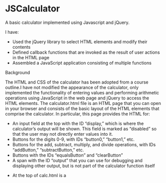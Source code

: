 # JSCalculator
A basic calculator implemented using Javascript and jQuery.

I have:
- Used the jQuery library to select HTML elements and modify their contents
- Defined callback functions that are invoked as the result of user actions in the HTML page
- Assembled a JavaScript application consisting of multiple functions


Background

The HTML and CSS of the calculator has been adopted from a course outline.I have not modified the appearance of the calculator, only implemented the functionality of entering values and performing arithmetic operations using JavaScript in the web page and jQuery to access the HTML elements.
The calculator.html file is an HTML page that you can open in your browser and consists of the basic layout of the HTML elements that comprise the calculator. In particular, this page provides the HTML for:
- An input field at the top with the ID “display,” which is where the calculator’s output will be shown. This field is marked as “disabled” so that the user may not directly enter values into it.
- Buttons for the digits 0-9, with IDs “button0,” “button1,” etc.
- Buttons for the add, subtract, multiply, and divide operations, with IDs “addButton,” “subtractButton,” etc.
- Buttons with the IDs “equalsButton” and “clearButton”
- A span with the ID “output” that you can use for debugging and displaying other output, but is not part of the calculator function itself

* At the top of calc.html is a <script> tag that includes “jquery.js,” which links the page with the jQuery library. Please be sure to use the version of jQuery that you downloaded from this page and not a different one.
* Also at the top of the file is some CSS that modifies the appearance of the buttons and input field to make them a little bigger and easier to read.
* Last, at the bottom of calc.html is a <script> tag that includes “calculator.js,” which is where you will find all of the JavaScript/jQuery code.

**Implemented**

In calculator.js, written the JavaScript code using jQuery to implement the calculator functionality. It works as a “normal” calculator in operation, but here are the different use cases that have been considered in the application:


Case #1. Performing an operation on two numbers:

Step     Action                                                       Display (using example values)

1        The page is first loaded                                     (empty)
2        The user clicks a numbered button, e.g. “4”                  4
3        The user clicks another numbered button, e.g. “3”            43
4        The user clicks an operator button, e.g. “+”                 43
5        The user clicks a numbered button, e.g. “7”                  7
6        The user clicks another numbered button, e.g. “1”            71
7        The user clicks the equals button. In this case, the         114
         app performs the most recent arithmetic operation on the
         two most recent numbers that were input

Other considerations:

- If the user chooses the divide operation and the result is not an integer, it should be displayed using floating point notation, e.g. “10” divided by “4” should produce “2.5”.
- If the user chooses the subtract operation and the result is negative, it should be displayed as a negative number, e.g. “5” minus “8” should produce “-3”. This includes subtracting from zero, too, of course.
- If the user attempts to divide by 0, the result should be shown as “Infinity”.


Case #2. Continuing an operation

Step     Action                                                              Display (using example values)

1        Steps 1-7 for Case #1 above                                         114
2        The user clicks an operator button, e.g. “-”                        114
3        The user clicks a numbered button, e.g. “5”                         5
4        The user clicks another numbered button, e.g. “2”                   52
5        The user clicks the equals button. In this case, the app            62
         performs the arithmetic operation on the result of the 
         previous operation and the one that was most recently entered


Case #3. Starting a new operation

Step     Action                                                              Display (using example values)

1        Steps 1-7 for Case #1 above                                         114
2        The user clicks a numbered button, e.g. “1”                         1
3        The user clicks another numbered button, e.g. “0”                   10
4        The user clicks an operator button, e.g. “*”                        10
5        The user clicks a numbered button, e.g. “6”                         6
6        The user clicks the equals button. In this case, the app performs   60
         the arithmetic operation on the two numbers that were input, and
         ignores the result of the previous operation


Case #4. Performing an operation on multiple numbers

Step     Action                                                              Display (using example values)

1        The page is first loaded, or a prior operation is completed 
         using the equals button
2        The user clicks a numbered button, e.g. “1”                         1
3        The user clicks another numbered button, e.g. “3”                   13
4        The user clicks an operator button, e.g. “+”                        13
5        The user clicks a numbered button, e.g. “7”                         7
6        The user clicks an operator button, e.g. “-”. In this case, the     20
         app performs the arithmetic operation on the two numbers that were
         input, using the operator that was selected between entering them.
7        The user clicks another numbered button, e.g. “2”                   2
8        The user clicks the equals button. In this case, the app performs   18
         the arithmetic operation on the result of the previous operation
         and the one that was most recently entered

After step 7, the user is able to continue repeating steps 6 and 7 and performing (and seeing the result of) additional operations before selecting the equals button.


Case 5: Using the clear button:
During or after any of the cases above, if the user clicks the clear button, then the app resets itself back to the state in which the page was just loaded. It does not reload the page, of course, but rather clears the display and “forgets” the results of prior inputs or operations.


Case 6: Using the equals button:
- If the app is in the “reset” state – because the page has just been loaded, or because an operation was just completed, or because the user clicked the clear button – and the user enters one or more numbers and then clicks the equals button without first selecting an operator and entering another operand, the display is the same and the equals button is ignored.
For instance, if the app is reset and the user clicks “2” and then “3” and then “=”, the display still reads “23” and that value is used as normal for the next button click.

- Likewise, if the app is in the reset state and the user enters some numbers, and then an operator, and then clicks the equals button without entering another operand, the display is the same and the equals button is ignored.
For instance, if the app is reset and the user clicks “1” and then “5” and then “+” and then “=”, the display still reads “15” and that value and the “+” operator is used as normal for the next button click.

- However, if the user has just completed an operation using the equals button and then clicks the equals button again, the previous operation is repeated using the result of the operation and the most recently entered operand. 
For instance, if the app is reset and the user enters “8” and then “+” and then “6” and then “=”, the display reads “14” as normal. If the user enters “=” again, the “+6” operation is repeated and the display now reads “20”. If the user then enters “=” again, the “+6” operation is again repeated and the display reads “26” and so on.


Case 7: Selecting multiple operators:
If the app is in the “reset” state and the user enters some numbers, and then an operator, and then a different operator, the first operator is ignored and the second operator is used in the operation. 
For example, if the app is reset and the user enters “6” and then “+” and then “*” and then “2” and then “=”, the “+” operator should be ignored and the “*” operator should be used, so the display should read “12”.


You may encounter other cases that are not addressed in this document, e.g. what happens when the result of an operation exceeds the largest number that JavaScript can represent, or other sequences of clicking buttons that do not follow the ones described above.
